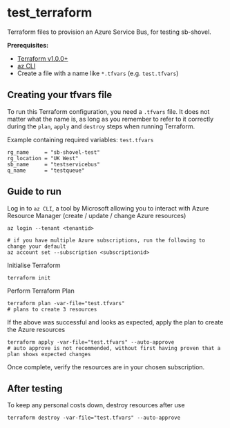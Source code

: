 # test_terraform

Terraform files to provision an Azure Service Bus, for testing sb-shovel.

**Prerequisites:**

- [Terraform v1.0.0+](https://www.terraform.io/downloads)
- [az CLI](https://docs.microsoft.com/en-us/cli/azure/)
- Create a file with a name like `*.tfvars` (e.g. `test.tfvars`)

## Creating your tfvars file

To run this Terraform configuration, you need a `.tfvars` file. It does not matter what the name is, as long as you remember to refer to it correctly during the `plan`, `apply` and `destroy` steps when running Terraform.

Example containing required variables: `test.tfvars`
```
rg_name     = "sb-shovel-test"
rg_location = "UK West"
sb_name     = "testservicebus"
q_name      = "testqueue"
```

## Guide to run

Log in to `az CLI`, a tool by Microsoft allowing you to interact with Azure Resource Manager (create / update / change Azure resources)

```
az login --tenant <tenantid>

# if you have multiple Azure subscriptions, run the following to change your default
az account set --subscription <subscriptionid>
```

Initialise Terraform

```
terraform init
```

Perform Terraform Plan

```
terraform plan -var-file="test.tfvars"
# plans to create 3 resources
```

If the above was successful and looks as expected, apply the plan to create the Azure resources

```
terraform apply -var-file="test.tfvars" --auto-approve
# auto approve is not recommended, without first having proven that a plan shows expected changes
```

Once complete, verify the resources are in your chosen subscription.

## After testing

To keep any personal costs down, destroy resources after use

```
terraform destroy -var-file="test.tfvars" --auto-approve
```